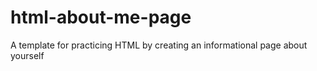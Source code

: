 # html-about-me-page
A template for practicing HTML by creating an informational page about yourself
